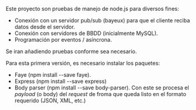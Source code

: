 Este proyecto son pruebas de manejo de node.js para diversos fines:

- Conexión con un servidor pub/sub (bayeux) para que el cliente reciba datos desde el servidor.
- Conexión con servidores de BBDD (inicialmente MySQL).
- Programación por eventos / asíncrona.

Se iran añadiendo pruebas conforme sea necesario.

Para esta primera versión, es necesario instalar los paquetes:

- Faye (npm install --save faye).
- Express (npm install --save express)
- Body parser (npm install --save body-parser).
Con este se procesa el *payload* (o body) del *request* de froma que queda listo en el formato requerido (JSON, XML, etc.)
